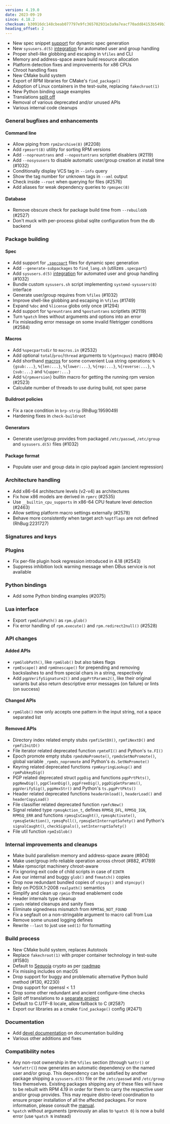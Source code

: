 ```yaml
---
version: 4.19.0
date: 2023-09-19
since: 4.18.2
checksum: b30916dc148cbeab077797e9fc365702931e3a9a7eacf70add84153b549b3f77
heading_offset: 2
---
```


* New spec snippet [support](https://rpm-software-management.github.io/rpm/manual/dynamic_specs.html) for dynamic spec generation
* New `sysusers.d(5)` [integration](https://rpm-software-management.github.io/rpm/manual/users_and_groups.html) for automated user and group handling
* Proper shell-like globbing and escaping in `%files` and CLI
* Memory and address-space aware build resource allocation
* Platform detection fixes and improvements for x86 CPUs
* Chroot handling fixes
* New CMake build system
* Export of RPM libraries for CMake's `find_package()`
* Adoption of Linux containers in the test-suite, replacing `fakechroot(1)`
* New Python binding usage examples
* Translations [split off](https://github.com/rpm-software-management/rpm-l10n/)
* Removal of various deprecated and/or unused APIs
* Various internal code cleanups

### General bugfixes and enhancements
#### Command line
* Allow piping from `rpm2archive(8)` (#2208)
* Add `rpmsort(8)` utility for sorting RPM versions
* Add `--nopreuntrans` and `--nopostuntrans` scriptlet disablers (#2119)
* Add `--nosysusers` to disable automatic user/group creation at install time (#1032)
* Conditionally display VCS tag in `--info` query
* Show the tag number for unknown tags in `--xml` output
* Check inside `--root` when querying for files (#2576)
* Add aliases for weak dependency queries to `rpmspec(8)`

#### Database
* Remove obscure check for package build time from `--rebuilddb` (#2527)
* Don't muck with per-process global sqlite configuration from the db backend

### Package building
#### Spec
* Add support for [`.specpart`](https://rpm-software-management.github.io/rpm/manual/dynamic_specs.html) files for dynamic spec generation
* Add `--generate-subpackages` to `find_lang.sh` (utilizes `.specpart`)
* Add `sysusers.d(5)` [integration](https://rpm-software-management.github.io/rpm/manual/users_and_groups.html) for automated user and group handling (#1032)
* Bundle custom `sysusers.sh` script implementing `systemd-sysusers(8)` interface
* Generate user/group requires from `%files` (#1032)
* Improve shell-like globbing and escaping in `%files` (#1749)
* Expand `%doc` and `%license` globs only once (#1294)
* Add support for `%preuntrans` and `%postuntrans` scriptlets (#2119)
* Turn `%patch` lines without arguments and options into an error
* Fix misleading error message on some invalid filetrigger conditions (#2584)

#### Macros
* Add `%specpartsdir` to `macros.in` (#2532)
* Add optional `total`/`proc`/`thread` arguments to `%{getncpus}` macro (#804)
* Add shorthand
  [macros](https://rpm-software-management.github.io/rpm/manual/macros.html)
  for some convenient Lua string operations: `%{gsub:...}`, `%{len:...}`,
  `%{lower:...}`, `%{rep:...}`, `%{reverse:...}`, `%{sub:...}` and
  `%{upper:...}`
* Add `%{rpmversion}` builtin macro for getting the running rpm version (#2523)
* Calculate number of threads to use during build, not spec parse

#### Buildroot policies
* Fix a race condition in `brp-strip` (RhBug:1959049)
* Hardening fixes in `check-buildroot`

#### Generators
* Generate user/group provides from packaged `/etc/passwd`, `/etc/group` and `sysusers.d(5)` files (#1032)

#### Package format
* Populate user and group data in cpio payload again (ancient regression)

### Architecture handling
* Add x86-64 architecture levels (v2-v4) as architectures
* Fix how x86 models are derived in `rpmrc` (#2535)
* Use `__builtin_cpu_supports` in x86-64 CPU feature level detection (#2463)
* Allow setting platform macro settings externally (#2578)
* Behave more consistently when target arch `%optflags` are not defined (RhBug:2231727)

### Signatures and keys
### Plugins
* Fix per-file plugin hook regression introduced in 4.18 (#2543)
* Suppress inhibition lock warning message when DBus service is not available

### Python bindings
* Add some Python binding examples (#2075)

### Lua interface
* Export `rpmGlobPath()` as `rpm.glob()`
* Fix error handling of `rpm.execute()` and `rpm.redirect2null()` (#2528)

### API changes
#### Added APIs
* `rpmGlobPath()`, like `rpmGlob()` but also takes flags
* `rpmEscape()` and `rpmUnescape()` for prepending and removing backslashes to
  and from special chars in a string, respectively
* Add `pgpVerifySignature2()` and `pgpPrtParams2()`, like their original
  variants but also return descriptive error messages (on failure) or lints (on
  success)

#### Changed APIs
* `rpmGlob()` now only accepts one pattern in the input string, not a space
  separated list

#### Removed APIs
* Directory index related empty stubs `rpmfiSetDX()`, `rpmfiNextD()` and
  `rpmfiInitD()`
* File iterator related deprecated function `rpmteFI()` and Python's `te.FI()`
* Epoch promote empty stubs `rpmdsNoPromote()`, `rpmdsSetNoPromote()`, global
  variable `_rpmds_nopromote` and Python's `ds.SetNoPromote()`
* Keyring related deprecated functions `rpmKeyringLookup()` and
  `rpmPubkeyDig()`
* PGP related deprecated struct `pgpDig` and functions `pgpPrtPkts()`,
  `pgpNewDig()`, `pgpCleanDig()`, `pgpFreeDig()`, `pgpDigGetParams()`,
  `pgpVerifySig()`, `pgpHexStr()` and Python's `ts.pgpPrtPkts()`
* Header related deprecated functions `headerUnload()`, `headerLoad()` and
  `headerCopyLoad()`
* File classifier related deprecated function `rpmfcNew()`
* Signal related type `rpmsqAction_t`, defines `RPMSQ_DFL`, `RPMSQ_IGN`,
  `RPMSQ_ERR` and functions `rpmsqIsCaught()`, `rpmsqActivate()`,
  `rpmsqSetAction()`, `rpmsqPoll()`, `rpmsqSetInterruptSafety()` and Python's
  `signalCaught()`, `checkSignals()`, `setInterruptSafety()`
* File util function `rpmIsGlob()`

### Internal improvements and cleanups
* Make build parallelism memory and address-space aware (#804)
* Make user/group info reliable operation across chroot (#882, #1789)
* Make rpmscript machinery chroot-aware
* Fix ignoring exit code of child scripts in case of `EINTR`
* Axe our internal and buggy `glob()` and `fnmatch()` copies
* Drop now redundant bundled copies of `stpcpy()` and `stpncpy()`
* Rely on POSIX.1-2008 `realpath()` semantics
* Simplify and clean up `rpmio` thread enablement code
* Header internals type cleanup
* `rpmds` related cleanups and sanity fixes
* Eliminate signedness mismatch from `RPMTAG_NOT_FOUND`
* Fix a segfault on a non-stringable argument to macro call from Lua
* Remove some unused logging defines
* Rewrite `--last` to just use `sed(1)` for formatting

### Build process
* New CMake build system, replaces Autotools
* Replace `fakechroot(1)` with proper container technology in test-suite (#1580)
* Default to [Sequoia](https://sequoia-pgp.org/) crypto as per [roadmap](https://rpm.org/roadmap.html)
* Fix missing includes on macOS
* Drop support for buggy and problematic alternative Python build method (#130, #2230)
* Drop support for openssl < 1.1
* Drop some other redundant and ancient configure-time checks
* Split off translations to a [separate project](https://github.com/rpm-software-management/rpm-l10n/)
* Default to C.UTF-8 locale, allow fallback to C (#2587)
* Export our libraries as a cmake `find_package()` config (#2471)

### Documentation
* Add [devel documentation](https://rpm-software-management.github.io/rpm/manual/devel_documentation.html) on documentation building
* Various other additions and fixes

### Compatibility notes
* Any non-root ownership in the `%files` section (through `%attr()` or
  `%defattr()`) now generates an automatic dependency on the named user and/or
  group.  This dependency can be satisfied by another package shipping a
  `sysusers.d(5)` file or the `/etc/passwd` and `/etc/group` files themselves.
  Existing packages shipping any of these files will have to be rebuilt with
  RPM 4.19 in order for them to carry the respective user and/or group
  provides.  This may require distro-level coordination to ensure proper
  installation of all the affected packages.  For more information, please
  consult the
  [manual](https://rpm-software-management.github.io/rpm/manual/users_and_groups.html).
* `%patch` without arguments (previously an alias to `%patch 0`) is now a build error (use `%patch N` instead)
